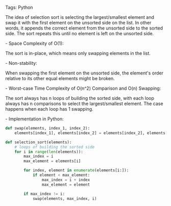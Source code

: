 Tags: Python

The idea of selection sort is selecting the largest/smallest element and swap it with the first element on the unsorted side on the list. In other words, it appends the correct element from the unsorted side to the sorted side. The sort repeats this until no element is left on the unsorted side.

\- Space Complexity of O(1):

The sort is in-place, which means only swapping elements in the list.

\- Non-stability:

When swapping the first element on the unsorted side, the element's order relative to its other equal elements might be broken.

\- Worst-case Time Complexity of O(n^2) Comparison and O(n) Swapping:

The sort always has n loops of building the sorted side, with each loop always has n comparisons to select the largest/smallest element. The case happens when each loop has 1 swapping.

\- Implementation in Python:

```python
def swap(elements, index_1, index_2):
    elements[index_1], elements[index_2] = elements[index_2], elements[index_1]

def selection_sort(elements):
    # loops of building the sorted side
    for i in range(len(elements)):
        max_index = i
        max_element = elements[i]

        for index, element in enumerate(elements[i:]):
            if element < max_element:
                max_index = i + index
                max_element = element

        if max_index != i:
            swap(elements, max_index, i)
```
